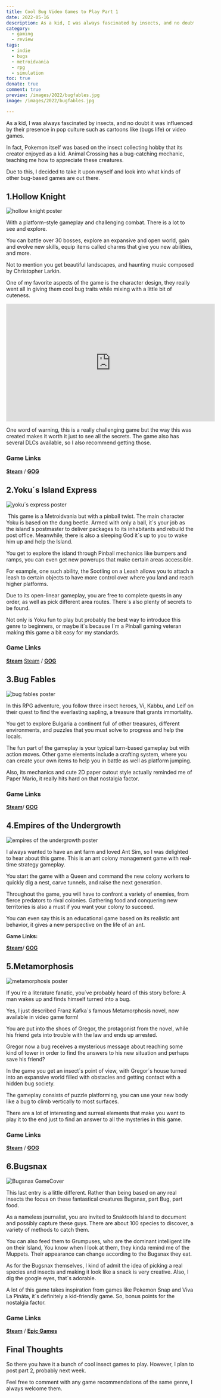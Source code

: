 ```yaml
---
title: Cool Bug Video Games to Play Part 1
date: 2022-05-16
description: As a kid, I was always fascinated by insects, and no doubt it was influenced by their presence in pop culture such as cartoons like (bugs life) or video games. So here´s some games about them.
category:
  - gaming
  - review
tags:
  - indie
  - bugs
  - metroidvania
  - rpg
  - simulation
toc: true
donate: true
comment: true
preview: /images/2022/bugfables.jpg
image: /images/2022/bugfables.jpg

---
```


As a kid, I was always fascinated by insects, and no doubt it was influenced by their presence in pop culture such as cartoons like (bugs life) or video games.

In fact, Pokemon itself was based on the insect collecting hobby that its creator enjoyed as a kid. Animal Crossing has a bug-catching mechanic, teaching me how to appreciate these creatures.

Due to this, I decided to take it upon myself and look into what kinds of other bug-based games are out there.

## 1.Hollow Knight


![hollow knight poster](/images/2022/hollow%20knight.jpg)

With a platform-style gameplay and challenging combat. There is a lot to see and explore.

You can battle over 30 bosses, explore an expansive and open world, gain and evolve new skills, equip items called charms that give you new abilities, and more.

Not to mention you get beautiful landscapes, and haunting music composed by Christopher Larkin.

One of my favorite aspects of the game is the character design, they really went all in giving them cool bug traits while mixing with a little bit of cuteness.

<iframe width="560" height="315" src="https://www.youtube.com/embed/5ooYqKl50fg?si=MZtw7qj9pfQsSatX" title="YouTube video player" frameborder="0" allow="accelerometer; autoplay; clipboard-write; encrypted-media; gyroscope; picture-in-picture; web-share" referrerpolicy="strict-origin-when-cross-origin" allowfullscreen></iframe>


One word of warning, this is a really challenging game but the way this was created makes it worth it just to see all the secrets. The game also has several DLCs available, so I also recommend getting those.

### Game Links

[**Steam**](https://store.steampowered.com/app/367520/Hollow_Knight/) / [**GOG**](https://www.gog.com/en/game/hollow_knight)




## 2.Yoku´s Island Express

![yoku´s express poster](/images/2022/yokuislandexpress.jpg)

 This game is a Metroidvania but with a pinball twist. The main character Yoku is based on the dung beetle. Armed with only a ball, it´s your job as the island´s postmaster to deliver packages to its inhabitants and rebuild the post office. Meanwhile, there is also a sleeping God it´s up to you to wake him up and help the Island.

You get to explore the island through Pinball mechanics like bumpers and ramps, you can even get new powerups that make certain areas accessible.

For example, one such ability, the Sootling on a Leash allows you to attach a leash to certain objects to have more control over where you land and reach higher platforms.

Due to its open-linear gameplay, you are free to complete quests in any order, as well as pick different area routes. There´s also plenty of secrets to be found.

Not only is Yoku fun to play but probably the best way to introduce this genre to beginners, or maybe it´s because I´m a Pinball gaming veteran making this game a bit easy for my standards.

### Game Links


[**Steam**](https://store.steampowered.com/app/33)
[Steam](https://store.steampowered.com/app/334940/Yokus_Island_Express/) / [**GOG**](https://www.gog.com/en/game/yokus_island_express)


## 3.Bug Fables

![bug fables poster](/images/2022/bugfables.jpg#center)

In this RPG adventure, you follow three insect heroes, Vi, Kabbu, and Leif on their quest to find the everlasting sapling, a treasure that grants immortality.

You get to explore Bulgaria a continent full of other treasures, different environments, and puzzles that you must solve to progress and help the locals.

The fun part of the gameplay is your typical turn-based gameplay but with action moves. Other game elements include a crafting system, where you can create your own items to help you in battle as well as platform jumping.

Also, its mechanics and cute 2D paper cutout style actually reminded me of Paper Mario, it really hits hard on that nostalgia factor.

### Game Links

[**Steam**](https://store.steampowered.com/app/1082710/Bug_Fables_The_Everlasting_Sapling/)/ [**GOG**](https://www.gog.com/game/bug_fables_the_everlasting_sapling)

## 4.Empires of the Undergrowth

![empires of the undergrowth poster](/images/2022/empireundergrotwh.jpg)

I always wanted to have an ant farm and loved Ant Sim, so I was delighted to hear about this game. This is an ant colony management game with real-time strategy gameplay.

You start the game with a Queen and command the new colony workers to quickly dig a nest, carve tunnels, and raise the next generation.

Throughout the game, you will have to confront a variety of enemies, from fierce predators to rival colonies. Gathering food and conquering new territories is also a must if you want your colony to succeed.

You can even say this is an educational game based on its realistic ant behavior, it gives a new perspective on the life of an ant.

**Game Links:**

[**Steam**](https://store.steampowered.com/app/463530/Empires_of_the_Undergrowth/)/ [**GOG**](https://www.gog.com/game/empires_of_the_undergrowth)

## 5.Metamorphosis

![metamorphosis poster](/images/2022/metamorphis.png)

If you´re a literature fanatic, you´ve probably heard of this story before: A man wakes up and finds himself turned into a bug.

Yes, I just described Franz Kafka´s famous Metamorphosis novel, now available in video game form!

You are put into the shoes of Gregor, the protagonist from the novel, while his friend gets into trouble with the law and ends up arrested.

Gregor now a bug receives a mysterious message about reaching some kind of tower in order to find the answers to his new situation and perhaps save his friend?

In the game you get an insect´s point of view, with Gregor´s house turned into an expansive world filled with obstacles and getting contact with a hidden bug society.

The gameplay consists of puzzle platforming, you can use your new body like a bug to climb vertically to most surfaces.

There are a lot of interesting and surreal elements that make you want to play it to the end just to find an answer to all the mysteries in this game.

### Game Links

[**Steam**](https://store.steampowered.com/app/1025410/Metamorphosis/) / [**GOG**](https://www.gog.com/game/metamorphosis)

## 6.Bugsnax

![Bugsnax GameCover](/images/2022/Bugsnax.jpg)

This last entry is a little different. Rather than being based on any real insects the focus on these fantastical creatures Bugsnax, part Bug, part food.

As a nameless journalist, you are invited to Snaktooth Island to document and possibly capture these guys. There are about 100 species to discover, a variety of methods to catch them.

You can also feed them to Grumpuses, who are the dominant intelligent life on their Island, You know when I look at them, they kinda remind me of the Muppets. Their appearance can change according to the Bugsnax they eat.

As for the Bugsnax themselves, I kind of admit the idea of picking a real species and insects and making it look like a snack is very creative. Also, I dig the google eyes, that´s adorable.

A lot of this game takes inspiration from games like Pokemon Snap and Viva La Pinãta, it´s definitely a kid-friendly game. So, bonus points for the nostalgia factor.

### Game Links

[**Steam**](https://store.steampowered.com/app/674140/Bugsnax/) / [**Epic Games**](https://www.epicgames.com/store/en-US/p/bugsnax)

## Final Thoughts

So there you have it a bunch of cool insect games to play. However, I plan to post part 2, probably next week.

Feel free to comment with any game recommendations of the same genre, I always welcome them.

